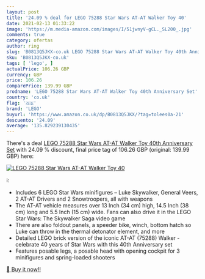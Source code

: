 ```yaml
---
layout: post
title: '24.09 % deal for LEGO 75288 Star Wars AT-AT Walker Toy 40'
date: 2021-02-13 01:33:22
image: 'https://m.media-amazon.com/images/I/51jwnyV-gCL._SL200_.jpg'
comments: true
category: ofertas
author: ring
slug: 'B0813Q5JKX-co.uk LEGO 75288 Star Wars AT-AT Walker Toy 40th Anniversary Set'
sku: 'B0813Q5JKX-co.uk'
tags: [ 'lego', ]
actualPrice: 106.26 GBP
currency: GBP
price: 106.26
comparePrice: 139.99 GBP
prodname: 'LEGO 75288 Star Wars AT-AT Walker Toy 40th Anniversary Set'
country: 'co.uk'
flag: '🇬🇧'
brand: 'LEGO'
buyurl: 'https://www.amazon.co.uk/dp/B0813Q5JKX/?tag=tolees0a-21'
descuento: '24.09'
average: '135.829239130435'
---
```


There's a deal [LEGO 75288 Star Wars AT-AT Walker Toy 40th Anniversary Set](https://www.amazon.co.uk/dp/B0813Q5JKX/?tag=tolees0a-21)  with  24.09 % discount, final price tag of  106.26 GBP (original: 139.99 GBP) here:

[![LEGO 75288 Star Wars AT-AT Walker Toy 40](https://m.media-amazon.com/images/I/51jwnyV-gCL._SL200_.jpg)](https://www.amazon.co.uk/dp/B0813Q5JKX/?tag=tolees0a-21)

ℹ️:

- Includes 6 LEGO Star Wars minifigures – Luke Skywalker, General Veers, 2 AT-AT Drivers and 2 Snowtroopers, all with weapons
- The AT-AT vehicle measures over 13 Inch (34 cm) high, 14.5 Inch (38 cm) long and 5.5 Inch (15 cm) wide. Fans can also drive it in the LEGO Star Wars: The Skywalker Saga video game
- There are also foldout panels, a speeder bike, winch, bottom hatch so Luke can throw in the thermal detonator element, and more
- Detailed LEGO brick version of the iconic AT-AT (75288) Walker - celebrate 40 years of Star Wars with this 40th Anniversary set
- Features posable legs, a posable head with opening cockpit for 3 minifigures and spring-loaded shooters

[🛒 Buy it now!!](https://www.amazon.co.uk/dp/B0813Q5JKX/?tag=tolees0a-21)
